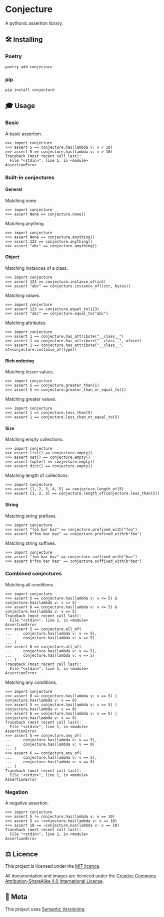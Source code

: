 # Conjecture

A pythonic assertion library.

## 🛠 Installing

### Poetry

```
poetry add conjecture
```

### pip

```
pip install conjecture
```

## 🎓 Usage


### Basic

A basic assertion.

```pycon
>>> import conjecture
>>> assert 5 == conjecture.has(lambda v: v < 10)
>>> assert 5 == conjecture.has(lambda v: v > 10)
Traceback (most recent call last):
  File "<stdin>", line 1, in <module>
AssertionError
```

### Built-in conjectures

#### General

Matching none.

```pycon
>>> import conjecture
>>> assert None == conjecture.none()
```

Matching anything.

```pycon
>>> import conjecture
>>> assert None == conjecture.anything()
>>> assert 123 == conjecture.anything()
>>> assert "abc" == conjecture.anything()
```

#### Object

Matching instances of a class.

```pycon
>>> import conjecture
>>> assert 123 == conjecture.instance_of(int)
>>> assert "abc" == conjecture.instance_of((str, bytes))
```

Matching values.

```pycon
>>> import conjecture
>>> assert 123 == conjecture.equal_to(123)
>>> assert "abc" == conjecture.equal_to("abc")
```

Matching attributes.

```pycon
>>> import conjecture
>>> assert 1 == conjecture.has_attribute("__class__")
>>> assert 1 == conjecture.has_attribute("__class__", of=int)
>>> assert 1 == conjecture.has_attribute("__class__", of=conjecture.instance_of(type))
```

#### Rich ordering

Matching lesser values.

```pycon
>>> import conjecture
>>> assert 5 == conjecture.greater_than(1)
>>> assert 5 == conjecture.greater_than_or_equal_to(1)
```

Matching greater values.

```pycon
>>> import conjecture
>>> assert 1 == conjecture.less_than(5)
>>> assert 1 == conjecture.less_than_or_equal_to(5)
```

#### Size

Matching empty collections.

```pycon
>>> import conjecture
>>> assert list() == conjecture.empty()
>>> assert set() == conjecture.empty()
>>> assert tuple() == conjecture.empty()
>>> assert dict() == conjecture.empty()
```

Matching length of collections.

```pycon
>>> import conjecture
>>> assert [1, 2, 3, 4, 5] == conjecture.length_of(5)
>>> assert [1, 2, 3] == conjecture.length_of(conjecture.less_than(5))
```

#### String

Matching string prefixes.

```pycon
>>> import conjecture
>>> assert "foo bar baz" == conjecture.prefixed_with("foo")
>>> assert b"foo bar baz" == conjecture.prefixed_with(b"foo")
```

Matching string suffixes.

```pycon
>>> import conjecture
>>> assert "foo bar baz" == conjecture.suffixed_with("baz")
>>> assert b"foo bar baz" == conjecture.suffixed_with(b"baz")
```

### Combined conjectures

Matching all conditions.

```pycon
>>> import conjecture
>>> assert 5 == conjecture.has(lambda v: v <= 5) & conjecture.has(lambda v: v => 5)
>>> assert 6 == conjecture.has(lambda v: v <= 5) & conjecture.has(lambda v: v => 5)
Traceback (most recent call last):
  File "<stdin>", line 1, in <module>
AssertionError
>>> assert 5 == conjecture.all_of(
...     conjecture.has(lambda v: v <= 5),
...     conjecture.has(lambda v: v => 5)
... )
>>> assert 6 == conjecture.all_of(
...     conjecture.has(lambda v: v <= 5),
...     conjecture.has(lambda v: v => 5)
... )
Traceback (most recent call last):
  File "<stdin>", line 1, in <module>
AssertionError
```

Matching any conditions.

```pycon
>>> import conjecture
>>> assert 0 == conjecture.has(lambda v: v == 5) | conjecture.has(lambda v: v == 0)
>>> assert 5 == conjecture.has(lambda v: v == 5) | conjecture.has(lambda v: v == 0)
>>> assert 6 == conjecture.has(lambda v: v == 5) | conjecture.has(lambda v: v == 0)
Traceback (most recent call last):
  File "<stdin>", line 1, in <module>
AssertionError
>>> assert 5 == conjecture.any_of(
...     conjecture.has(lambda v: v == 5),
...     conjecture.has(lambda v: v == 0)
... )
>>> assert 6 == conjecture.any_of(
...     conjecture.has(lambda v: v == 5),
...     conjecture.has(lambda v: v == 0)
... )
Traceback (most recent call last):
  File "<stdin>", line 1, in <module>
AssertionError
```

### Negation

A negative assertion.

```pycon
>>> import conjecture
>>> assert 5 != conjecture.has(lambda v: v == 10)
>>> assert 5 == ~conjecture.has(lambda v: v == 10)
>>> assert 10 == ~conjecture.has(lambda v: v == 10)
Traceback (most recent call last):
  File "<stdin>", line 1, in <module>
AssertionError
```

## ⚖️ Licence

This project is licensed under the [MIT licence](http://dan.mit-license.org/).

All documentation and images are licenced under the 
[Creative Commons Attribution-ShareAlike 4.0 International License][cc_by_sa].

[cc_by_sa]: https://creativecommons.org/licenses/by-sa/4.0/

## 📝 Meta

This project uses [Semantic Versioning](http://semver.org/).
